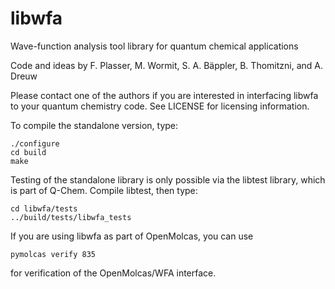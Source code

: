 # libwfa
Wave-function analysis tool library for quantum chemical applications

Code and ideas by F. Plasser, M. Wormit, S. A. Bäppler, B. Thomitzni, and A. Dreuw

Please contact one of the authors if you are interested in interfacing libwfa to your quantum chemistry code. See LICENSE for licensing information.

To compile the standalone version, type:
~~~~
./configure
cd build
make
~~~~

Testing of the standalone library is only possible via the libtest library, which is part of Q-Chem. Compile libtest, then type:
~~~~
cd libwfa/tests
../build/tests/libwfa_tests
~~~~

If you are using libwfa as part of OpenMolcas, you can use
~~~~
pymolcas verify 835
~~~~
for verification of the OpenMolcas/WFA interface.
